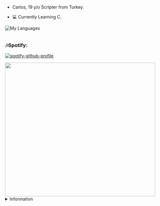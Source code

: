 - Carlos, 19 y/o Scripter from Turkey.

- 💻 Currently Learning C.



![My Languages](https://skillicons.dev/icons?i=php,py,lua,nodejs,js,html,css,c,cpp,cs,net,mysql)

[<img alt="" src=https://lanyard.cnrad.dev/api/891822266701213797/>](https://lanyard-visualizer.netlify.app/user/891822266701213797)

<h3 align="left">🎶Spotify:</h3>

[![spotify-github-profile](https://spotify-github-profile.vercel.app/api/view?uid=qgbw9tmglmdrl6yhktnx1x2bz&cover_image=true&theme=default&show_offline=false&background_color=121212&interchange=false)](https://spotify-github-profile.vercel.app/api/view?uid=qgbw9tmglmdrl6yhktnx1x2bz&redirect=true)
<div align="left">
  <img src="https://media.giphy.com/media/YFkpsHWCsNUUo/giphy.gif" width="489" height="436"/>
</div>


<details>
<summary>Information</summary>
<br>
Im probably smarter than you. <33
</details>
<!---
--->
